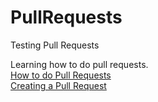 # PullRequests
Testing Pull Requests

Learning how to do pull requests.  
[How to do Pull Requests](https://yangsu.github.io/pull-request-tutorial/)  
[Creating a Pull Request](https://help.github.com/articles/creating-a-pull-request/)
